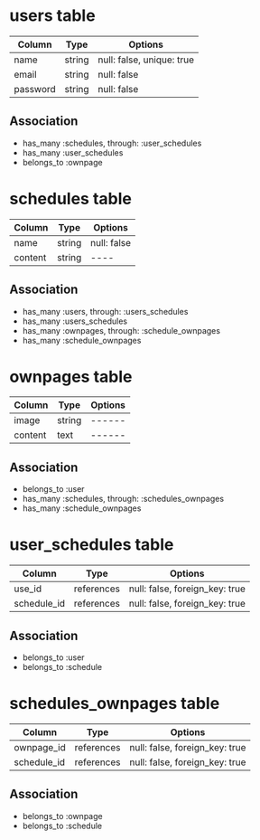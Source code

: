 # users table

|Column|Type|Options|
|------|----|-------|
|name|string|null: false, unique: true|
|email|string|null: false|
|password|string|null: false|

## Association

- has_many :schedules, through: :user_schedules
- has_many :user_schedules
- belongs_to :ownpage

# schedules table

|Column|Type|Options|
|------|----|-------|
|name|string|null: false|
|content|string|----|

## Association

- has_many :users, through: :users_schedules
- has_many :users_schedules
- has_many :ownpages, through: :schedule_ownpages
- has_many :schedule_ownpages

# ownpages table

|Column|Type|Options|
|------|----|-------|
|image|string|------|
|content|text|------|

## Association

- belongs_to :user
- has_many :schedules, through: :schedules_ownpages
- has_many :schedule_ownpages

# user_schedules table

|Column|Type|Options|
|------|----|-------|
|use_id|references|null: false, foreign_key: true|
|schedule_id|references|null: false, foreign_key: true|

## Association

- belongs_to :user
- belongs_to :schedule

# schedules_ownpages table

|Column|Type|Options|
|------|----|-------|
|ownpage_id|references|null: false, foreign_key: true|
|schedule_id|references|null: false, foreign_key: true|

## Association

- belongs_to :ownpage
- belongs_to :schedule